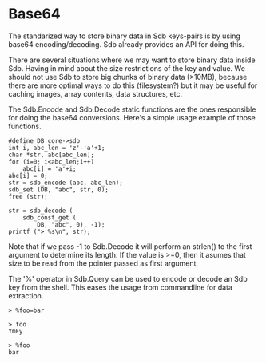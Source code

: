 Base64
======

The standarized way to store binary data in Sdb keys-pairs is by using base64 encoding/decoding. Sdb already provides an API for doing this.

There are several situations where we may want to store binary data inside Sdb. Having in mind about the size restrictions of the key and value. We should not use Sdb to store big chunks of binary data (>10MB), because there are more optimal ways to do this (filesystem?) but it may be useful for caching images, array contents, data structures, etc.

The Sdb.Encode and Sdb.Decode static functions are the ones responsible for doing the base64 conversions. Here's a simple usage example of those functions.

	#define DB core->sdb
	int i, abc_len = 'z'-'a'+1;
	char *str, abc[abc_len];
	for (i=0; i<abc_len;i++)
	    abc[i] = 'a'+i;
	abc[i] = 0;
	str = sdb_encode (abc, abc_len);
	sdb_set (DB, "abc", str, 0);
	free (str);

	str = sdb_decode (
	    sdb_const_get (
	        DB, "abc", 0), -1);
	printf ("> %s\n", str);

Note that if we pass -1 to Sdb.Decode it will perform an strlen() to the first argument to determine its length. If the value is >=0, then it asumes that size to be read from the pointer passed as first argument.


The '%' operator in Sdb.Query can be used to encode or decode an Sdb key from the shell. This eases the usage from commandline for data extraction.

	> %foo=bar

	> foo
	YmFy

	> %foo
	bar
